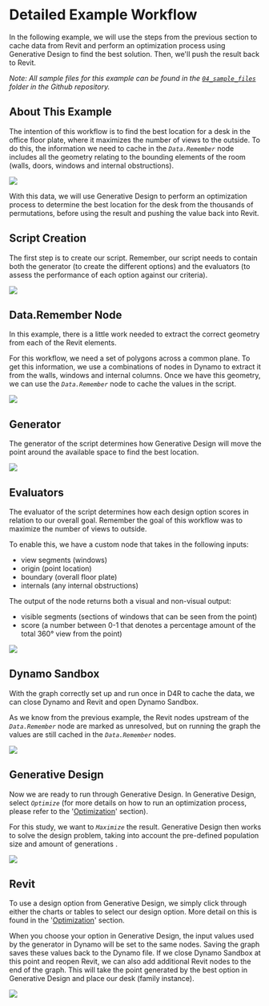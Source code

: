 # Detailed Example Workflow

In the following example, we will use the steps from the previous section to cache data from Revit and perform an optimization process using Generative Design to find the best solution. Then, we'll push the result back to Revit.

_Note: All sample files for this example can be found in the_ [_`04_sample_files`_](https://github.com/DynamoDS/RefineryPrimer/releases) _folder in the Github repository._

## About This Example

The intention of this workflow is to find the best location for a desk in the office floor plate, where it maximizes the number of views to the outside. To do this, the information we need to cache in the _`Data.Remember`_ node includes all the geometry relating to the bounding elements of the room \(walls, doors, windows and internal obstructions\).

![](../../.gitbook/assets/detailex1.png)

With this data, we will use Generative Design to perform an optimization process to determine the best location for the desk from the thousands of permutations, before using the result and pushing the value back into Revit.

## Script Creation

The first step is to create our script. Remember, our script needs to contain both the generator \(to create the different options\) and the evaluators \(to assess the performance of each option against our criteria\).

![](../../.gitbook/assets/detailex2.png)

## Data.Remember Node

In this example, there is a little work needed to extract the correct geometry from each of the Revit elements. 

For this workflow, we need a set of polygons across a common plane. To get this information, we use a combinations of nodes in Dynamo to extract it from the walls, windows and internal columns. Once we have this geometry, we can use the _`Data.Remember`_ node to cache the values in the script.

![](../../.gitbook/assets/detailex3.png)

## Generator

The generator of the script determines how Generative Design will move the point around the available space to find the best location.

![](../../.gitbook/assets/detailex4.png)

## Evaluators

The evaluator of the script determines how each design option scores in relation to our overall goal. Remember the goal of this workflow was to maximize the number of views to outside. 

To enable this, we have a custom node that takes in the following inputs:

* view segments \(windows\)
* origin \(point location\)
* boundary \(overall floor plate\)
* internals \(any internal obstructions\)

The output of the node returns both a visual and non-visual output:

* visible segments \(sections of windows that can be seen from the point\)
* score \(a number between 0-1 that denotes a percentage amount of the total 360° view from the point\)

![](../../.gitbook/assets/detailex5.png)

## Dynamo Sandbox

With the graph correctly set up and run once in D4R to cache the data, we can close Dynamo and Revit and open Dynamo Sandbox. 

As we know from the previous example, the Revit nodes upstream of the _`Data.Remember`_ node are marked as unresolved, but on running the graph the values are still cached in the _`Data.Remember`_ nodes.

![](../../.gitbook/assets/detailex6.png)

## Generative Design

Now we are ready to run through Generative Design. In Generative Design, select _`Optimize`_ \(for more details on how to run an optimization process, please refer to the '[Optimization](../../02-deeper-dive/02-03_optimization/)' section\). 

For this study, we want to _`Maximize`_ the result. Generative Design then works to solve the design problem, taking into account the pre-defined population size and amount of generations .

![](../../.gitbook/assets/detailex7.png)

## Revit

To use a design option from Generative Design, we simply click through either the charts or tables to select our design option. More detail on this is found in the '[Optimization](../../02-deeper-dive/02-03_optimization/)' section. 

When you choose your option in Generative Design, the input values used by the generator in Dynamo will be set to the same nodes. Saving the graph saves these values back to the Dynamo file. If we close Dynamo Sandbox at this point and reopen Revit, we can also add additional Revit nodes to the end of the graph. This will take the point generated by the best option in Generative Design and place our desk \(family instance\).

![](../../.gitbook/assets/detailex8.png)

